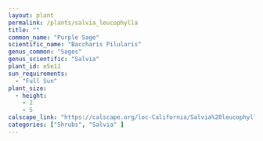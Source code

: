 ```yaml
---
layout: plant                                                              
permalink: /plants/salvia_leucophylla
title: ""
common_name: "Purple Sage"
scientific_name: "Baccharis Pilularis"
genus_common: "Sages" 
genus_scientific: "Salvia"
plant_id: e5e11
sun_requirements:
  - "Full Sun"
plant_size:
  - height: 
    - 2
    - 5
calscape_link: "https://calscape.org/loc-California/Salvia%20leucophylla(%20)"
categories: ["Shrubs", "Salvia" ]
---
```


